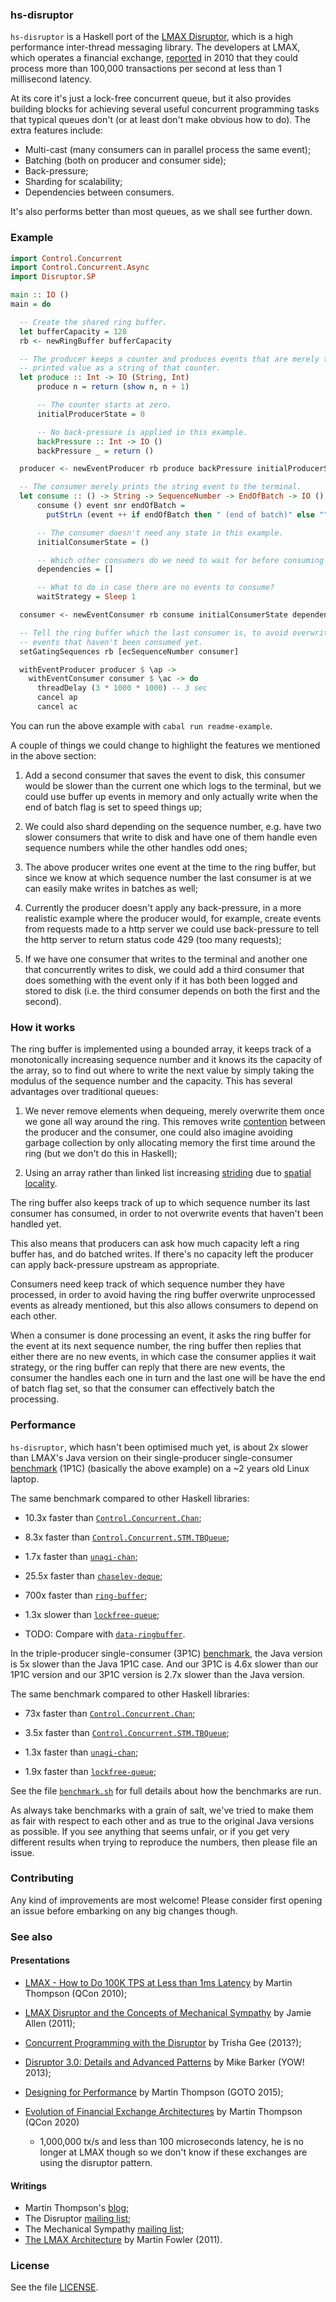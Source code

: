 ### hs-disruptor

`hs-disruptor` is a Haskell port of the [LMAX
Disruptor](https://github.com/LMAX-Exchange/disruptor), which is a high
performance inter-thread messaging library. The developers at LMAX, which
operates a financial exchange,
[reported](https://www.infoq.com/presentations/LMAX/) in 2010 that they could
process more than 100,000 transactions per second at less than 1 millisecond
latency.

At its core it's just a lock-free concurrent queue, but it also provides
building blocks for achieving several useful concurrent programming tasks that
typical queues don't (or at least don't make obvious how to do). The extra
features include:

  * Multi-cast (many consumers can in parallel process the same event);
  * Batching (both on producer and consumer side);
  * Back-pressure;
  * Sharding for scalability;
  * Dependencies between consumers.

It's also performs better than most queues, as we shall see further down.

### Example

```haskell
import Control.Concurrent
import Control.Concurrent.Async
import Disruptor.SP

main :: IO ()
main = do

  -- Create the shared ring buffer.
  let bufferCapacity = 128
  rb <- newRingBuffer bufferCapacity

  -- The producer keeps a counter and produces events that are merely the pretty
  -- printed value as a string of that counter.
  let produce :: Int -> IO (String, Int)
      produce n = return (show n, n + 1)

      -- The counter starts at zero.
      initialProducerState = 0

      -- No back-pressure is applied in this example.
      backPressure :: Int -> IO ()
      backPressure _ = return ()

  producer <- newEventProducer rb produce backPressure initialProducerState

  -- The consumer merely prints the string event to the terminal.
  let consume :: () -> String -> SequenceNumber -> EndOfBatch -> IO ()
      consume () event snr endOfBatch =
        putStrLn (event ++ if endOfBatch then " (end of batch)" else "")

      -- The consumer doesn't need any state in this example.
      initialConsumerState = ()

      -- Which other consumers do we need to wait for before consuming an event?
      dependencies = []

      -- What to do in case there are no events to consume?
      waitStrategy = Sleep 1

  consumer <- newEventConsumer rb consume initialConsumerState dependencies waitStrategy

  -- Tell the ring buffer which the last consumer is, to avoid overwriting
  -- events that haven't been consumed yet.
  setGatingSequences rb [ecSequenceNumber consumer]

  withEventProducer producer $ \ap ->
    withEventConsumer consumer $ \ac -> do
      threadDelay (3 * 1000 * 1000) -- 3 sec
      cancel ap
      cancel ac
```

You can run the above example with `cabal run readme-example`.

A couple of things we could change to highlight the features we mentioned in the
above section:

  1. Add a second consumer that saves the event to disk, this consumer would be
     slower than the current one which logs to the terminal, but we could use
     buffer up events in memory and only actually write when the end of batch
     flag is set to speed things up;

  2. We could also shard depending on the sequence number, e.g. have two slower
     consumers that write to disk and have one of them handle even sequence numbers
     while the other handles odd ones;

  3. The above producer writes one event at the time to the ring buffer, but
     since we know at which sequence number the last consumer is at we can
     easily make writes in batches as well;

  4. Currently the producer doesn't apply any back-pressure, in a more realistic
     example where the producer would, for example, create events from requests
     made to a http server we could use back-pressure to tell the http server to
     return status code 429 (too many requests);

  5. If we have one consumer that writes to the terminal and another one that
     concurrently writes to disk, we could add a third consumer that does
     something with the event only if it has both been logged and stored to disk
     (i.e. the third consumer depends on both the first and the second).

### How it works

The ring buffer is implemented using a bounded array, it keeps track of a
monotonically increasing sequence number and it knows its the capacity of the
array, so to find out where to write the next value by simply taking the modulus
of the sequence number and the capacity. This has several advantages over
traditional queues:

  1. We never remove elements when dequeing, merely overwrite them once we gone
     all way around the ring. This removes write
     [contention](https://en.wikipedia.org/wiki/Resource_contention) between the
     producer and the consumer, one could also imagine avoiding garbage
     collection by only allocating memory the first time around the ring (but we
     don't do this in Haskell);

  2. Using an array rather than linked list increasing
     [striding](https://en.wikipedia.org/wiki/Stride_of_an_array) due to
     [spatial
     locality](https://en.wikipedia.org/wiki/Locality_of_reference#Spatial_and_temporal_locality_usage).

The ring buffer also keeps track of up to which sequence number its last
consumer has consumed, in order to not overwrite events that haven't been handled
yet.

This also means that producers can ask how much capacity left a ring buffer has,
and do batched writes. If there's no capacity left the producer can apply
back-pressure upstream as appropriate.

Consumers need keep track of which sequence number they have processed, in order
to avoid having the ring buffer overwrite unprocessed events as already
mentioned, but this also allows consumers to depend on each other.

When a consumer is done processing an event, it asks the ring buffer for the
event at its next sequence number, the ring buffer then replies that either
there are no new events, in which case the consumer applies it wait strategy, or
the ring buffer can reply that there are new events, the consumer the handles
each one in turn and the last one will be have the end of batch flag set, so
that the consumer can effectively batch the processing.

### Performance

`hs-disruptor`, which hasn't been optimised much yet, is about 2x slower than
LMAX's Java version on their single-producer single-consumer
[benchmark](https://github.com/LMAX-Exchange/disruptor/blob/master/src/perftest/java/com/lmax/disruptor/sequenced/OneToOneSequencedThroughputTest.java) (1P1C)
(basically the above example) on a ~2 years old Linux laptop.

The same benchmark compared to other Haskell libraries:

  * 10.3x faster than
    [`Control.Concurrent.Chan`](https://hackage.haskell.org/package/base-4.15.0.0/docs/Control-Concurrent-Chan.html);

  * 8.3x faster than
    [`Control.Concurrent.STM.TBQueue`](https://hackage.haskell.org/package/stm/docs/Control-Concurrent-STM-TBQueue.html);

  * 1.7x faster than
    [`unagi-chan`](https://hackage.haskell.org/package/unagi-chan);

  * 25.5x faster than
    [`chaselev-deque`](https://hackage.haskell.org/package/chaselev-deque);

  * 700x faster than [`ring-buffer`](https://hackage.haskell.org/package/ring-buffer);

  * 1.3x slower than
    [`lockfree-queue`](https://hackage.haskell.org/package/lockfree-queue);

  * TODO: Compare with
    [`data-ringbuffer`](https://github.com/kim/data-ringbuffer/tree/master/src/Data/RingBuffer).

In the triple-producer single-consumer (3P1C)
[benchmark](https://github.com/LMAX-Exchange/disruptor/blob/master/src/perftest/java/com/lmax/disruptor/sequenced/ThreeToOneSequencedThroughputTest.java),
the Java version is 5x slower than the Java 1P1C case. And our 3P1C is 4.6x
slower than our 1P1C version and our 3P1C version is 2.7x slower than the Java
version.

The same benchmark compared to other Haskell libraries:

  * 73x faster than
    [`Control.Concurrent.Chan`](https://hackage.haskell.org/package/base-4.15.0.0/docs/Control-Concurrent-Chan.html);

  * 3.5x faster than
    [`Control.Concurrent.STM.TBQueue`](https://hackage.haskell.org/package/stm/docs/Control-Concurrent-STM-TBQueue.html);

  * 1.3x faster than
    [`unagi-chan`](https://hackage.haskell.org/package/unagi-chan);

  * 1.9x faster than
    [`lockfree-queue`](https://hackage.haskell.org/package/lockfree-queue);

See the file [`benchmark.sh`](benchmark.sh) for full details about how the
benchmarks are run.

As always take benchmarks with a grain of salt, we've tried to make them as fair
with respect to each other and as true to the original Java versions as
possible. If you see anything that seems unfair, or if you get very different
results when trying to reproduce the numbers, then please file an issue.

### Contributing

Any kind of improvements are most welcome! Please consider first opening an
issue before embarking on any big changes though.

### See also

#### Presentations

  * [LMAX - How to Do 100K TPS at Less than 1ms
    Latency](https://www.infoq.com/presentations/LMAX/) by Martin Thompson (QCon
    2010);

  * [LMAX Disruptor and the Concepts of Mechanical
    Sympathy](https://youtube.com/watch?v=Qho1QNbXBso) by Jamie Allen (2011);

  * [Concurrent Programming with the
    Disruptor](https://youtube.com/watch?v=eTeWxZvlCZ8) by Trisha Gee (2013?);

  * [Disruptor 3.0: Details and Advanced
    Patterns](https://youtube.com/watch?v=2Be_Lqa35Y0) by Mike Barker (YOW!
    2013);

  * [Designing for Performance](https://youtube.com/watch?v=fDGWWpHlzvw) by
    Martin Thompson (GOTO 2015);

  * [Evolution of Financial Exchange
     Architectures](https://www.youtube.com/watch?v=qDhTjE0XmkE) by Martin
     Thompson (QCon 2020)
      + 1,000,000 tx/s and less than 100 microseconds latency, he is no longer
        at LMAX though so we don't know if these exchanges are using the
        disruptor pattern.

#### Writings

  * Martin Thompson's [blog](https://mechanical-sympathy.blogspot.com/);
  * The Disruptor [mailing list](https://groups.google.com/g/lmax-disruptor);
  * The Mechanical Sympathy [mailing list](https://groups.google.com/g/mechanical-sympathy);
  * [The LMAX Architecture](https://martinfowler.com/articles/lmax.html) by
    Martin Fowler (2011).

### License

See the file [LICENSE](LICENSE).
